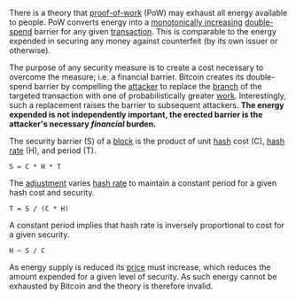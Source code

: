 There is a theory that [proof-of-work](Glossary#proof) (PoW) may exhaust all energy available to people. PoW converts energy into a [monotonically increasing](https://en.wikipedia.org/wiki/Monotonic_function) [double-spend](Glossary#double-spend) barrier for any given [transaction](Glossary#transaction). This is comparable to the energy expended in securing any money against counterfeit (by its own issuer or otherwise).

The purpose of any security measure is to create a cost necessary to overcome the measure; i.e. a financial barrier. Bitcoin creates its double-spend barrier by compelling the [attacker](Glossary#attack) to replace the [branch](Glossary#branch) of the targeted transaction with one of probabilistically greater [work](Glossary#work). Interestingly, such a replacement raises the barrier to subsequent attackers. **The energy expended is not independently important, the erected barrier is the attacker's necessary *financial* burden.**

The security barrier (S) of a [block](Glossary#block) is the product of unit [hash](Glossary#hash) cost (C), [hash rate](Glossary#hash-rate) (H), and period (T).
```
S = C * H * T
```
The [adjustment](Glossary#adjustment) varies [hash rate](Glossary#hash-rate) to maintain a constant period for a given hash cost and security.
```
T = S / (C * H)
```
A constant period implies that hash rate is inversely proportional to cost for a given security.
```
H ~ S / C
```
As energy supply is reduced its [price](Glossary#price) must increase, which reduces the amount expended for a given level of security. As such energy cannot be exhausted by Bitcoin and the theory is therefore invalid.